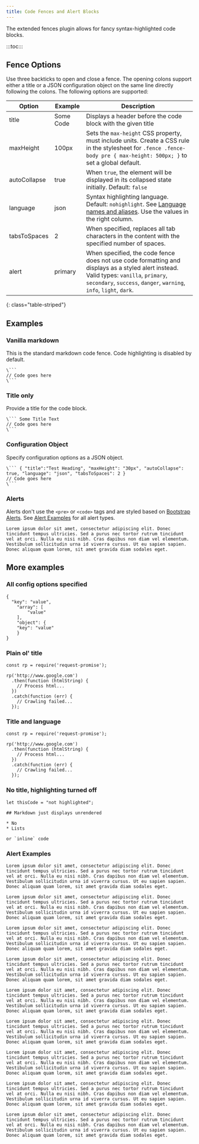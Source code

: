 ```yaml
---
title: Code Fences and Alert Blocks
---
```


The extended fences plugin allows for fancy syntax-highlighted code blocks.

:::toc:::

## Fence Options

Use three backticks to open and close a fence. The opening colons support either a title or a JSON configuration object on the same line directly following the colons. The following options are supported:

| Option | Example | Description |
|--------|---------|-------------|
| title | Some Code | Displays a header before the code block with the given title |
| maxHeight | 100px | Sets the `max-height` CSS property, must include units. Create a CSS rule in the stylesheet for `.fence .fence-body pre { max-height: 500px; }` to set a global default. | 
| autoCollapse | true | When `true`, the element will be displayed in its collapsed state initially. Default: `false` |
| language | json | Syntax highlighting language. Default: `nohighlight`. See [Language names and aliases](https://highlightjs.readthedocs.io/en/latest/css-classes-reference.html#language-names-and-aliases). Use the values in the right column. |
| tabsToSpaces | 2 | When specified, replaces all tab characters in the content with the specified number of spaces. |
| alert | primary | When specified, the code fence does not use code formatting and displays as a styled alert instead. Valid types: `vanilla`, `primary`, `secondary`, `success`, `danger`, `warning`, `info`, `light`, `dark`. |
{: class="table-striped"}

## Examples

### Vanilla markdown

This is the standard markdown code fence. Code highlighting is disabled by default.

```
\```
// Code goes here
\```
```

### Title only

Provide a title for the code block.

``` Some Title Text
\``` Some Title Text
// Code goes here
\```
```

### Configuration Object

Specify configuration options as a JSON object.

``` { "title":"Test Heading", "maxHeight": "30px", "autoCollapse": true, "language": "json", "tabsToSpaces": 2 }
\``` { "title":"Test Heading", "maxHeight": "30px", "autoCollapse": true, "language": "json", "tabsToSpaces": 2 }
// Code goes here
\```
```

### Alerts

Alerts don't use the `<pre>` or `<code>` tags and are styled based on [Bootstrap Alerts](https://getbootstrap.com/docs/4.0/components/alerts/). See [Alert Examples](#alertexamples) for all alert types. 

```{"title":"Alert Title","alert":"primary"}
Lorem ipsum dolor sit amet, consectetur adipiscing elit. Donec tincidunt tempus ultricies. Sed a purus nec tortor rutrum tincidunt vel at orci. Nulla eu nisi nibh. Cras dapibus non diam vel elementum. Vestibulum sollicitudin urna id viverra cursus. Ut eu sapien sapien. Donec aliquam quam lorem, sit amet gravida diam sodales eget.
```



## More examples

### All config options specified

``` { "title":"Test Heading", "maxHeight": "70px", "autoCollapse": true, "language": "json", "tabsToSpaces": 2 }
{
  "key": "value",
	"array": [
		"value"
	],
	"object": {
    "key": "value"
	}
}
```

### Plain ol' title

``` Language unspecified
const rp = require('request-promise');

rp('http://www.google.com')
  .then(function (htmlString) {
    // Process html...
  })
  .catch(function (err) {
    // Crawling failed...
  });
```

### Title and language

``` { "title": "JavaScript", "language": "javascript"}
const rp = require('request-promise');

rp('http://www.google.com')
  .then(function (htmlString) {
    // Process html...
  })
  .catch(function (err) {
    // Crawling failed...
  });
```

### No title, highlighting turned off

``` { "language": "nohighlight" }
let thisCode = "not highlighted";

## Markdown just displays unrendered

* No
* Lists

or `inline` code
```

### Alert Examples

```{"title":"Vanilla","alert":"vanilla"}
Lorem ipsum dolor sit amet, consectetur adipiscing elit. Donec tincidunt tempus ultricies. Sed a purus nec tortor rutrum tincidunt vel at orci. Nulla eu nisi nibh. Cras dapibus non diam vel elementum. Vestibulum sollicitudin urna id viverra cursus. Ut eu sapien sapien. Donec aliquam quam lorem, sit amet gravida diam sodales eget.
```

```{"title":"Primary","alert":"primary"}
Lorem ipsum dolor sit amet, consectetur adipiscing elit. Donec tincidunt tempus ultricies. Sed a purus nec tortor rutrum tincidunt vel at orci. Nulla eu nisi nibh. Cras dapibus non diam vel elementum. Vestibulum sollicitudin urna id viverra cursus. Ut eu sapien sapien. Donec aliquam quam lorem, sit amet gravida diam sodales eget.
```

```{"title":"Secondary","alert":"secondary"}
Lorem ipsum dolor sit amet, consectetur adipiscing elit. Donec tincidunt tempus ultricies. Sed a purus nec tortor rutrum tincidunt vel at orci. Nulla eu nisi nibh. Cras dapibus non diam vel elementum. Vestibulum sollicitudin urna id viverra cursus. Ut eu sapien sapien. Donec aliquam quam lorem, sit amet gravida diam sodales eget.
```

```{"title":"Success","alert":"success"}
Lorem ipsum dolor sit amet, consectetur adipiscing elit. Donec tincidunt tempus ultricies. Sed a purus nec tortor rutrum tincidunt vel at orci. Nulla eu nisi nibh. Cras dapibus non diam vel elementum. Vestibulum sollicitudin urna id viverra cursus. Ut eu sapien sapien. Donec aliquam quam lorem, sit amet gravida diam sodales eget.
```

```{"title":"Danger","alert":"danger"}
Lorem ipsum dolor sit amet, consectetur adipiscing elit. Donec tincidunt tempus ultricies. Sed a purus nec tortor rutrum tincidunt vel at orci. Nulla eu nisi nibh. Cras dapibus non diam vel elementum. Vestibulum sollicitudin urna id viverra cursus. Ut eu sapien sapien. Donec aliquam quam lorem, sit amet gravida diam sodales eget.
```

```{"title":"Warning","alert":"warning"}
Lorem ipsum dolor sit amet, consectetur adipiscing elit. Donec tincidunt tempus ultricies. Sed a purus nec tortor rutrum tincidunt vel at orci. Nulla eu nisi nibh. Cras dapibus non diam vel elementum. Vestibulum sollicitudin urna id viverra cursus. Ut eu sapien sapien. Donec aliquam quam lorem, sit amet gravida diam sodales eget.
```

```{"title":"Info","alert":"info"}
Lorem ipsum dolor sit amet, consectetur adipiscing elit. Donec tincidunt tempus ultricies. Sed a purus nec tortor rutrum tincidunt vel at orci. Nulla eu nisi nibh. Cras dapibus non diam vel elementum. Vestibulum sollicitudin urna id viverra cursus. Ut eu sapien sapien. Donec aliquam quam lorem, sit amet gravida diam sodales eget.
```

```{"title":"Light","alert":"light"}
Lorem ipsum dolor sit amet, consectetur adipiscing elit. Donec tincidunt tempus ultricies. Sed a purus nec tortor rutrum tincidunt vel at orci. Nulla eu nisi nibh. Cras dapibus non diam vel elementum. Vestibulum sollicitudin urna id viverra cursus. Ut eu sapien sapien. Donec aliquam quam lorem, sit amet gravida diam sodales eget.
```

```{"title":"Dark","alert":"dark"}
Lorem ipsum dolor sit amet, consectetur adipiscing elit. Donec tincidunt tempus ultricies. Sed a purus nec tortor rutrum tincidunt vel at orci. Nulla eu nisi nibh. Cras dapibus non diam vel elementum. Vestibulum sollicitudin urna id viverra cursus. Ut eu sapien sapien. Donec aliquam quam lorem, sit amet gravida diam sodales eget.
```
